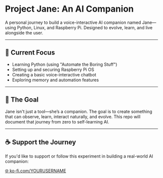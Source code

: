 # Project Jane: An AI Companion

A personal journey to build a voice-interactive AI companion named Jane—using Python, Linux, and Raspberry Pi. Designed to evolve, learn, and live alongside the user.

---

## 🌱 Current Focus
- Learning Python (using "Automate the Boring Stuff")
- Setting up and securing Raspberry Pi OS
- Creating a basic voice-interactive chatbot
- Exploring memory and automation features

---

## 🧪 The Goal
Jane isn't just a tool—she’s a companion. The goal is to create something that can observe, learn, interact naturally, and evolve. This repo will document that journey from zero to self-learning AI.

---

## ☕ Support the Journey
If you'd like to support or follow this experiment in building a real-world AI companion:

[🌐 ko-fi.com/YOURUSERNAME](https://ko-fi.com/YOURUSERNAME)